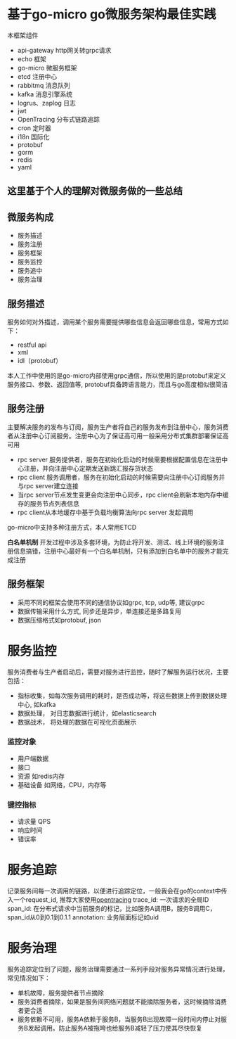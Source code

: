 # 基于go-micro go微服务架构最佳实践

本框架组件
 - api-gateway http网关转grpc请求
 - echo 框架
 - go-micro 微服务框架
 - etcd 注册中心
 - rabbitmq 消息队列
 - kafka 消息引擎系统
 - logrus、zaplog 日志
 - jwt 
 - OpenTracing 分布式链路追踪
 - cron 定时器
 - i18n 国际化
 - protobuf 
 - gorm
 - redis
 - yaml


## 这里基于个人的理解对微服务做的一些总结

## 微服务构成
 - 服务描述
 - 服务注册
 - 服务框架
 - 服务监控
 - 服务追中
 - 服务治理
 
## 服务描述

服务如何对外描述，调用某个服务需要提供哪些信息会返回哪些信息，常用方式如下：

 - restful api 
 - xml
 - idl（protobuf）
 
本人工作中使用的是go-micro内部使用grpc通信，所以使用的是protobuf来定义服务接口、参数、返回值等, protobuf具备跨语言能力，而且与go高度相似很简洁

## 服务注册

主要解决服务的发布与订阅，服务生产者将自己的服务发布到注册中心，服务消费者从注册中心订阅服务。注册中心为了保证高可用一般采用分布式集群部署保证高可用

- rpc server 服务提供者，服务在初始化启动的时候需要根据配置信息在注册中心注册，并向注册中心定期发送新跳汇报存货状态
- rpc client 服务调用者，服务在初始化启动的时候需要向注册中心订阅服务并与rpc server建立连接
- 当rpc server节点发生变更会向注册中心同步，rpc client会刷新本地内存中缓存的服务节点列表信息
- rpc client从本地缓存中基于负载均衡算法向rpc server 发起调用

go-micro中支持多种注册方式，本人常用ETCD

**白名单机制**
开发过程中涉及多套环境，为防止将开发、测试、线上环境的服务注册信息搞错，注册中心最好有一个白名单机制，只有添加到白名单中的服务才能完成注册

## 服务框架

- 采用不同的框架会使用不同的通信协议如grpc, tcp, udp等, 建议grpc
- 数据传输采用什么方式, 同步还是异步，单连接还是多路复用
- 数据压缩格式如protobuf, json

# 服务监控

服务消费者与生产者启动后，需要对服务进行监控，随时了解服务运行状况，主要包括：

- 指标收集，如每次服务调用的耗时，是否成功等，将这些数据上传到数据处理中心, 如kafka
- 数据处理， 对日志数据进行统计，如elasticsearch
- 数据战术， 将处理的数据在可视化页面展示

### 监控对象
- 用户端数据
- 接口
- 资源 如redis内存
- 基础设备 如网络，CPU，内存等

### 键控指标
- 请求量 QPS
- 响应时间
- 错误率

# 服务追踪

记录服务间每一次调用的链路，以便进行追踪定位，一般我会在go的context中传入一个request_id, 推荐大家使用[opentracing](https://github.com/opentracing/opentracing-go)
trace_id: 一次请求的全局ID
span_id: 在分布式请求中当前服务的标记，比如服务A调用B，服务B调用C， span_id从0到0.1到0.1.1
annotation: 业务层面标记如uid

# 服务治理

服务追踪定位到了问题，服务治理需要通过一系列手段对服务异常情况进行处理，常见情况如下：

- 单机故障，服务提供者节点摘除
- 服务消费者摘除，如果是服务间网络问题就不能摘除服务者，这时候摘除消费者更合适
- 服务依赖不可用，服务A依赖于服务B，当服务B出现故障一段时间内停止对服务B发起调用。防止服务A被拖垮也给服务B减轻了压力使其尽快恢复








 
 